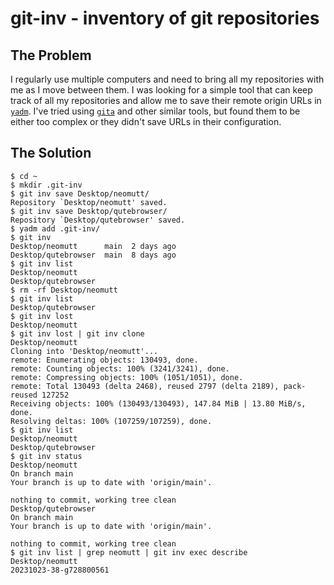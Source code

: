 # git-inv - inventory of git repositories

## The Problem

I regularly use multiple computers and need to bring all my repositories with
me as I move between them. I was looking for a simple tool that can keep track
of all my repositories and allow me to save their remote origin URLs in
[`yadm`](https://github.com/TheLocehiliosan/yadm). I've tried using
[`gita`](https://github.com/nosarthur/gita) and other similar tools, but found
them to be either too complex or they didn't save URLs in their configuration.

## The Solution

```
$ cd ~
$ mkdir .git-inv
$ git inv save Desktop/neomutt/
Repository `Desktop/neomutt' saved.
$ git inv save Desktop/qutebrowser/
Repository `Desktop/qutebrowser' saved.
$ yadm add .git-inv/
$ git inv
Desktop/neomutt      main  2 days ago
Desktop/qutebrowser  main  8 days ago
$ git inv list
Desktop/neomutt
Desktop/qutebrowser
$ rm -rf Desktop/neomutt
$ git inv list
Desktop/qutebrowser
$ git inv lost
Desktop/neomutt
$ git inv lost | git inv clone
Desktop/neomutt
Cloning into 'Desktop/neomutt'...
remote: Enumerating objects: 130493, done.
remote: Counting objects: 100% (3241/3241), done.
remote: Compressing objects: 100% (1051/1051), done.
remote: Total 130493 (delta 2468), reused 2797 (delta 2189), pack-reused 127252
Receiving objects: 100% (130493/130493), 147.84 MiB | 13.80 MiB/s, done.
Resolving deltas: 100% (107259/107259), done.
$ git inv list
Desktop/neomutt
Desktop/qutebrowser
$ git inv status
Desktop/neomutt
On branch main
Your branch is up to date with 'origin/main'.

nothing to commit, working tree clean
Desktop/qutebrowser
On branch main
Your branch is up to date with 'origin/main'.

nothing to commit, working tree clean
$ git inv list | grep neomutt | git inv exec describe
Desktop/neomutt
20231023-38-g728800561
```
